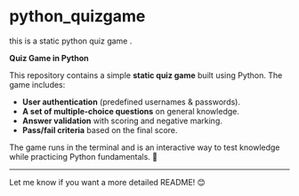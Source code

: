 # python_quizgame
this is a static python quiz game . 
 

**Quiz Game in Python**  

This repository contains a simple **static quiz game** built using Python. The game includes:  
- **User authentication** (predefined usernames & passwords).  
- **A set of multiple-choice questions** on general knowledge.  
- **Answer validation** with scoring and negative marking.  
- **Pass/fail criteria** based on the final score.  

The game runs in the terminal and is an interactive way to test knowledge while practicing Python fundamentals. 🚀  

---
Let me know if you want a more detailed README! 😊

